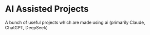 # AI Assisted Projects
A bunch of useful projects which are made using ai (primarily Claude, ChatGPT, DeepSeek)
